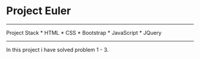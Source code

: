 # Project Euler
<hr> 
Project Stack
* HTML
* CSS
* Bootstrap
* JavaScript
* JQuery
<hr>
In this project i have solved problem 1 - 3.

